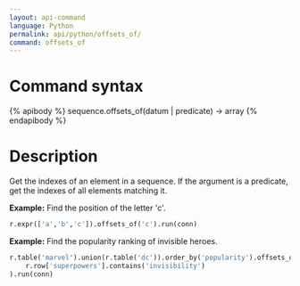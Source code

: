```yaml
---
layout: api-command
language: Python
permalink: api/python/offsets_of/
command: offsets_of
---
```



# Command syntax #

{% apibody %}
sequence.offsets_of(datum | predicate) &rarr; array
{% endapibody %}

# Description #

Get the indexes of an element in a sequence. If the argument is a predicate, get the indexes of all elements matching it.

__Example:__ Find the position of the letter 'c'.

```py
r.expr(['a','b','c']).offsets_of('c').run(conn)
```

__Example:__ Find the popularity ranking of invisible heroes.

```py
r.table('marvel').union(r.table('dc')).order_by('popularity').offsets_of(
    r.row['superpowers'].contains('invisibility')
).run(conn)
```

